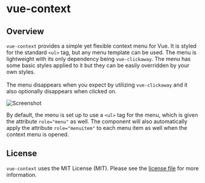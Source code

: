 # vue-context

<a name="overview"></a>
## Overview

`vue-context` provides a simple yet flexible context menu for Vue. It is styled for the standard `<ul>` tag, but any menu template can be used.
The menu is lightweight with its only dependency being `vue-clickaway`. The menu has some basic styles applied to it but they can be easily 
overridden by your own styles.
<br><br>
The menu disappears when you expect by utilizing `vue-clickaway` and it also optionally disappears when clicked on.

![Screenshot](/images/screenshot.jpg)

By default, the menu is set up to use a `<ul>` tag for the menu, which is given the attribute `role="menu"` as well.
The component will also automatically apply the attribute `role="menuitem"` to each menu item as well when the
context menu is opened. 

<a name="license"></a>
## License

`vue-context` uses the MIT License (MIT). Please see the [license file](https://github.com/rawilk/vue-context/blob/master/LICENSE) for more information.
